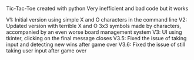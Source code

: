 Tic-Tac-Toe created with python
Very inefficient and bad code but it works

V1: Initial version using simple X and O characters in the command line
V2: Updated version with terrible X and O 3x3 symbols made by characters, accompanied by an even worse board management system
V3: UI using tkinter, clicking on the final message closes
V3.5: Fixed the issue of taking input and detecting new wins after game over
V3.6: Fixed the issue of still taking user input after game over
